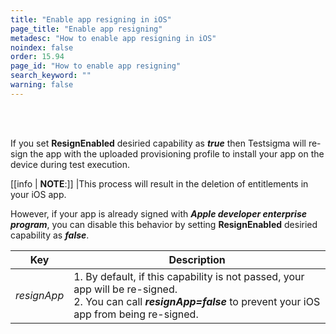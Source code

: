 ```yaml
---
title: "Enable app resigning in iOS"
page_title: "Enable app resigning"
metadesc: "How to enable app resigning in iOS"
noindex: false
order: 15.94
page_id: "How to enable app resigning"
search_keyword: ""
warning: false
---
```


<br>
<br>

If you set **ResignEnabled** desiried capability as ***true*** then Testsigma will re-sign the app with the uploaded provisioning profile to install your app on the device during test execution.

[[info | **NOTE**:]]
|This process will result in the deletion of entitlements in your iOS app.

However, if your app is already signed with ***Apple developer enterprise program***, you can disable this behavior by setting **ResignEnabled** desiried capability as ***false***.

|Key|Description|
|---|---|
|*resignApp*|1. By default, if this capability is not passed, your app will be re-signed.<br>2. You can call ***resignApp=false*** to prevent your iOS app from being re-signed.|